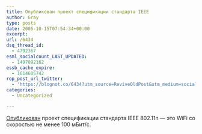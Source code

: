 ```yaml
---
title: Опубликован проект спецификации стандарта IEEE
author: Gray
type: posts
date: 2005-10-15T07:54:34+00:00
excerpt:
url: /6434
dsq_thread_id:
  - 4792367
esml_socialcount_LAST_UPDATED:
  - 1497092162
essb_cache_expire:
  - 1614605742
rop_post_url_twitter:
  - 'https://blognot.co/6434?utm_source=ReviveOldPost&utm_medium=social&utm_campaign=ReviveOldPost'
categories:
  - Uncategorized

---
```








<a href="http://www.infoworld.com/article/05/10/14/HNwlangroupdraft_1.html" target="_blank">Опубликован</a> проект спецификации стандарта IEEE 802.11n &#8212; это WiFi со скоростью не менее 100 мБит/с.